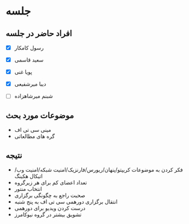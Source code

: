 # جلسه
## افراد حاضر در جلسه
- [x] رسول کامکار
- [x] سعید قاسمی
- [x] پویا غنی
- [x] دیبا میرشفیعی
- [ ] شبنم میرشاهزاده


## موضوعات مورد بحث
* مینی سی تی اف
* گره های مطالعاتی
## نتیجه
* فکر کردن به موضوعات کریپتو/پنهان/ریورس/فارنزیک/امنیت شبکه/امنیت وب/اتیکال هکینگ
* تعداد اعضای کم برای هر زیرگروه
* انتخاب منتور
* صحبت راجع به چگونگی برگزاری
* انتقال برگزاری دورهمی سی تی اف به پنج شنبه
* درست کردن ویدیو برای دورهمی
* تشویق بیشتر در گروه نیوکامرز